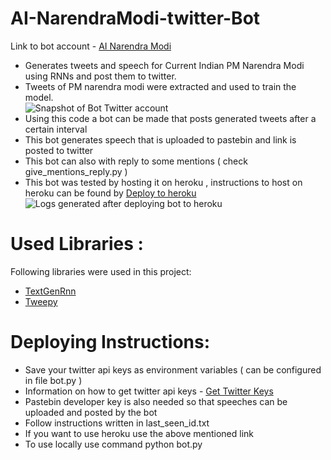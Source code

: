 # AI-NarendraModi-twitter-Bot
Link to bot account - <a href="https://twitter.com/AINarendraModi">AI Narendra Modi</a>    
* Generates tweets and speech for Current Indian PM Narendra Modi using RNNs and post them to twitter.    
* Tweets of PM narendra modi were extracted and used to train the model.    
![Snapshot of Bot Twitter account](https://github.com/rohan-aggarwal/AI-NarendraModi/blob/master/Screen%20shots/03-account.PNG)    
* Using this code a bot can be made that posts generated tweets after a certain interval    
* This bot generates speech that is uploaded to pastebin and link is posted to twitter
* This bot can also with reply to some mentions ( check give_mentions_reply.py )        
* This bot was tested by hosting it on heroku , instructions to host on heroku can be found by <a href="https://devcenter.heroku.com/articles/git">Deploy to heroku</a>        
![Logs generated after deploying bot to heroku](https://github.com/rohan-aggarwal/AI-NarendraModi/blob/master/Screen%20shots/01-heroku-logs.PNG)

# Used Libraries :
Following libraries were used in this project:    
* <a href="https://github.com/minimaxir/textgenrnn">TextGenRnn</a>
* <a href="https://github.com/tweepy/tweepy">Tweepy</a>  

# Deploying Instructions:
* Save your twitter api keys as environment variables ( can be configured in file bot.py )   
* Information on how to get twitter api keys - <a href="https://themepacific.com/how-to-generate-api-key-consumer-token-access-key-for-twitter-oauth/994/">Get Twitter Keys</a>  
* Pastebin developer key is also needed so that speeches can be uploaded and posted by the bot    
* Follow instructions written in last_seen_id.txt
* If you want to use heroku use the above mentioned link
* To use locally use command python bot.py
